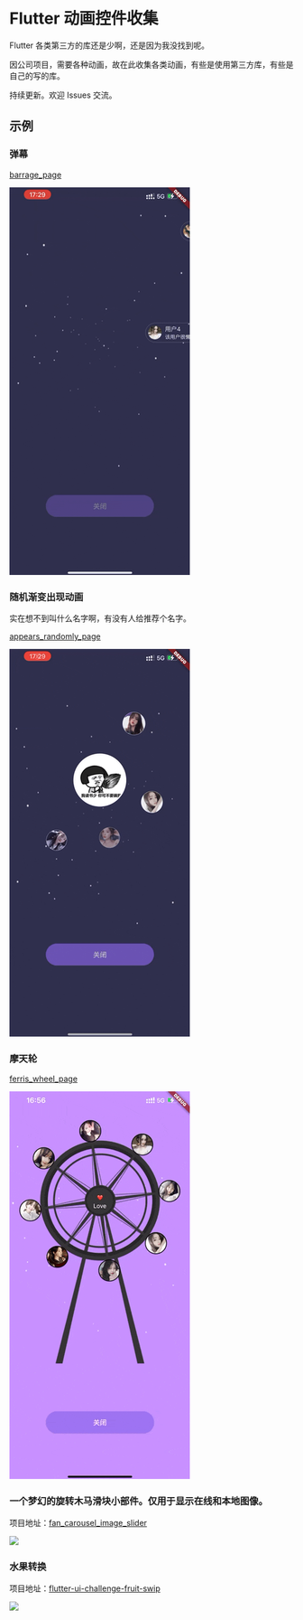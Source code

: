 # Flutter 动画控件收集

Flutter 各类第三方的库还是少啊，还是因为我没找到呢。

因公司项目，需要各种动画，故在此收集各类动画，有些是使用第三方库，有些是自己的写的库。

持续更新。欢迎 Issues 交流。

## 示例

### 弹幕

[barrage_page](https://github.com/Wing-Li/flutter_animation_collection/blob/master/lib/page/barrage/barrage_page.dart)

![](https://github.com/Wing-Li/flutter_animation_collection/blob/master/res/barrage.gif)


### 随机渐变出现动画

实在想不到叫什么名字啊，有没有人给推荐个名字。

[appears_randomly_page](https://github.com/Wing-Li/flutter_animation_collection/blob/master/lib/page/appears/appears_randomly_page.dart)

![](https://github.com/Wing-Li/flutter_animation_collection/blob/master/res/appears_randomly.gif)


### 摩天轮

[ferris_wheel_page](https://github.com/Wing-Li/flutter_animation_collection/blob/master/lib/page/ferriswheel/ferris_wheel_page.dart)

![](https://github.com/Wing-Li/flutter_animation_collection/blob/master/res/ferris_wheel.gif)


### 一个梦幻的旋转木马滑块小部件。仅用于显示在线和本地图像。

项目地址：[fan\_carousel\_image\_slider](https://github.com/marjandn/fan_carousel_image_slider)

![](https://p3-juejin.byteimg.com/tos-cn-i-k3u1fbpfcp/658f6a7cae2c438b8252e1599f285f4f~tplv-k3u1fbpfcp-watermark.image?)

### 水果转换

项目地址：[flutter-ui-challenge-fruit-swip](https://github.com/marjandn/flutter-ui-challenge-fruit-swip)

![](https://p9-juejin.byteimg.com/tos-cn-i-k3u1fbpfcp/6071aa769a894943a80ade69c4e08db7~tplv-k3u1fbpfcp-watermark.image?)

